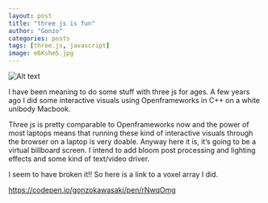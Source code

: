 ```yaml
---
layout: post
title: "three js is fun"
author: "Gonzo"
categories: posts
tags: [three.js, javascript]
image: e6Kshm5.jpg
---
```


![Alt text](https://github.com/gonzokawasaki/gonzokawasaki.github.io/blob/b60664b56178b3d59deeeac348fe270658fcf7db/assets/img/68747470733a2f2f692e696d6775722e636f6d2f65364b73686d352e6a7067.jpeg "codepen")

I have been meaning to do some stuff with three js for ages. A few years ago I did some interactive visuals using Openframeworks in C++ on a white unibody Macbook.

Three js is pretty comparable to Openframeworks now and the power of most laptops means that running these kind of interactive visuals through the browser on a laptop is very doable. Anyway here it is, it’s going to be a virtual billboard screen. I intend to add bloom post processing and lighting effects and some kind of text/video driver.

I seem to have broken it!! So here is a link to a voxel array I did.

https://codepen.io/gonzokawasaki/pen/rNwqOmg
